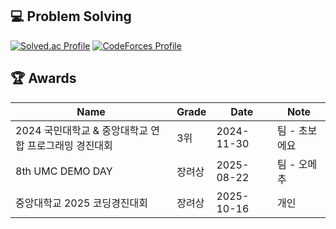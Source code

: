 ## 💻 Problem Solving
[![Solved.ac Profile](http://mazassumnida.wtf/api/v2/generate_badge?boj=shcksthf01)](https://solved.ac/shcksthf01/)
[![CodeForces Profile](https://cf.leed.at?id=solsol)](https://codeforces.com/profile/solsol)



## 🏆 Awards
| Name       | Grade | Date       | Note           |
|------------|-------|------------|----------------|
| 2024 국민대학교 & 중앙대학교 연합 프로그래밍 경진대회    | 3위     | 2024-11-30 | 팀 - 초보에요      |
| 8th UMC DEMO DAY        | 장려상     | 2025-08-22 | 팀 - 오메추   |
| 중앙대학교 2025 코딩경진대회    | 장려상     | 2025-10-16 | 개인    |

